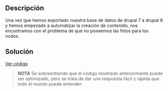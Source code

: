 ## Descripción

Una vez que hemos exportado nuestra base de datos de drupal 7 a drupal 8 y hemos empezado a automatizar la creación de contenido, nos encontramos con el problema de que no poseemos las fotos para los nodos.

## Solución

[Ver código](https://github.com/alejandroasc96/CreandoNodoApartirMysqlDrupal/blob/master/bajandoFotosDrupal.php)

>**NOTA** Se sobreentiende que el código mostrado anteriormente puede ser optimizado, pero se trata de dar una respuesta fácil y rápida que todo el mundo pueda entender.
